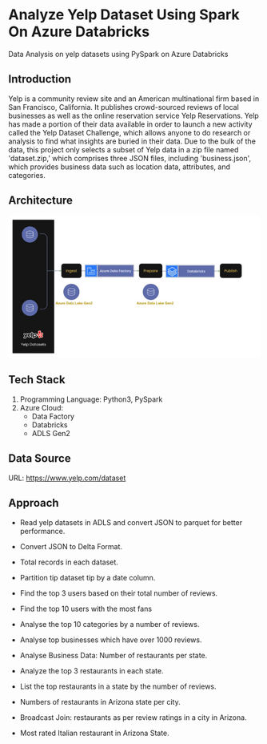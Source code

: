 # Analyze Yelp Dataset Using Spark On Azure Databricks
Data Analysis on yelp datasets using PySpark on Azure Databricks

## Introduction
Yelp is a community review site and an American multinational firm based in San Francisco, California. It publishes crowd-sourced reviews of local businesses as well as the online reservation service Yelp Reservations. Yelp has made a portion of their data available in order to launch a new activity called the Yelp Dataset Challenge, which allows anyone to do research or analysis to find what insights are buried in their data. Due to the bulk of the data, this project only selects a subset of Yelp data in a zip file named 'dataset.zip,' which comprises three JSON files, including 'business.json', which provides business data such as location data, attributes, and categories.

## Architecture
![Project Architecture](Architecture.jpg)

## Tech Stack
1. Programming Language: Python3, PySpark
2. Azure Cloud:
   - Data Factory
   - Databricks
   - ADLS Gen2
  
## Data Source
URL: https://www.yelp.com/dataset


## Approach
-   Read yelp datasets in ADLS and convert JSON to parquet for better performance.

-   Convert JSON to Delta Format.

-   Total records in each dataset.

-   Partition tip dataset tip by a date column.

-   Find the top 3 users based on their total number of reviews.

-   Find the top 10 users with the most fans

-   Analyse the top 10 categories by a number of reviews.

-   Analyse top businesses which have over 1000 reviews.

-   Analyse Business Data: Number of restaurants per state.

-   Analyze the top 3 restaurants in each state.

-   List the top restaurants in a state by the number of reviews.

-   Numbers of restaurants in Arizona state per city.

-   Broadcast Join: restaurants as per review ratings in a city in Arizona.

-   Most rated Italian restaurant in Arizona State.
